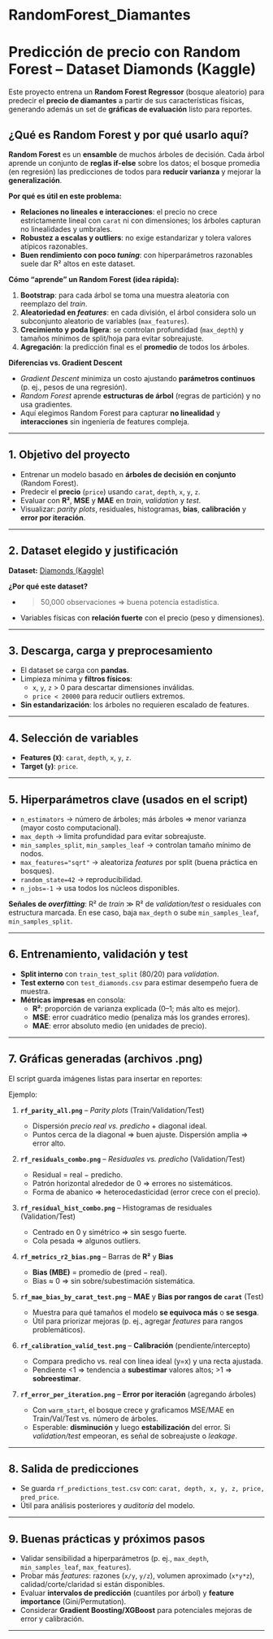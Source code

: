 # RandomForest_Diamantes

# Predicción de precio con Random Forest – Dataset Diamonds (Kaggle)

Este proyecto entrena un **Random Forest Regressor** (bosque aleatorio) para predecir el **precio de diamantes** a partir de sus características físicas, generando además un set de **gráficas de evaluación** listo para reportes.

## ¿Qué es Random Forest y por qué usarlo aquí?

**Random Forest** es un **ensamble** de muchos árboles de decisión. Cada árbol aprende un conjunto de **reglas if-else** sobre los datos; el bosque promedia (en regresión) las predicciones de todos para **reducir varianza** y mejorar la **generalización**.

**Por qué es útil en este problema:**
- **Relaciones no lineales e interacciones**: el precio no crece estrictamente lineal con `carat` ni con dimensiones; los árboles capturan no linealidades y umbrales.
- **Robustez a escalas y outliers**: no exige estandarizar y tolera valores atípicos razonables.
- **Buen rendimiento con poco *tuning***: con hiperparámetros razonables suele dar R² altos en este dataset.

**Cómo “aprende” un Random Forest (idea rápida):**
1. **Bootstrap**: para cada árbol se toma una muestra aleatoria con reemplazo del *train*.
2. **Aleatoriedad en *features***: en cada división, el árbol considera solo un subconjunto aleatorio de variables (`max_features`).
3. **Crecimiento y poda ligera**: se controlan profundidad (`max_depth`) y tamaños mínimos de split/hoja para evitar sobreajuste.
4. **Agregación**: la predicción final es el **promedio** de todos los árboles.

**Diferencias vs. Gradient Descent**  
- *Gradient Descent* minimiza un costo ajustando **parámetros continuos** (p. ej., pesos de una regresión).  
- *Random Forest* aprende **estructuras de árbol** (regras de partición) y no usa gradientes.  
- Aquí elegimos Random Forest para capturar **no linealidad** y **interacciones** sin ingeniería de features compleja.

---

## 1. Objetivo del proyecto
- Entrenar un modelo basado en **árboles de decisión en conjunto** (Random Forest).
- Predecir el **precio** (`price`) usando `carat`, `depth`, `x`, `y`, `z`.
- Evaluar con **R²**, **MSE** y **MAE** en *train*, *validation* y *test*.
- Visualizar: *parity plots*, residuales, histogramas, **bias**, **calibración** y **error por iteración**.

---

## 2. Dataset elegido y justificación
**Dataset:** [Diamonds (Kaggle)](https://www.kaggle.com/datasets/shivam2503/diamonds)

**¿Por qué este dataset?**
- >50,000 observaciones ⇒ buena potencia estadística.
- Variables físicas con **relación fuerte** con el precio (peso y dimensiones).

---

## 3. Descarga, carga y preprocesamiento
- El dataset se carga con **pandas**.
- Limpieza mínima y **filtros físicos**:
  - `x`, `y`, `z` > 0 para descartar dimensiones inválidas.
  - `price < 20000` para reducir outliers extremos.
- **Sin estandarización**: los árboles no requieren escalado de features.

---

## 4. Selección de variables
- **Features (`X`)**: `carat`, `depth`, `x`, `y`, `z`.
- **Target (`y`)**: `price`.

---

## 5. Hiperparámetros clave (usados en el script)
- `n_estimators` → número de árboles; más árboles ⇒ menor varianza (mayor costo computacional).
- `max_depth` → limita profundidad para evitar sobreajuste.
- `min_samples_split`, `min_samples_leaf` → controlan tamaño mínimo de nodos.
- `max_features="sqrt"` → aleatoriza *features* por split (buena práctica en bosques).
- `random_state=42` → reproducibilidad.
- `n_jobs=-1` → usa todos los núcleos disponibles.

**Señales de *overfitting***: R² de *train* ≫ R² de *validation/test* o residuales con estructura marcada. En ese caso, baja `max_depth` o sube `min_samples_leaf`, `min_samples_split`.

---

## 6. Entrenamiento, validación y test
- **Split interno** con `train_test_split` (80/20) para *validation*.
- **Test externo** con `test_diamonds.csv` para estimar desempeño fuera de muestra.
- **Métricas impresas** en consola:
  - **R²**: proporción de varianza explicada (0–1; más alto es mejor).
  - **MSE**: error cuadrático medio (penaliza más los grandes errores).
  - **MAE**: error absoluto medio (en unidades de precio).

---

## 7. Gráficas generadas (archivos .png)
El script guarda imágenes listas para insertar en reportes:

Ejemplo:

1. **`rf_parity_all.png`** – *Parity plots* (Train/Validation/Test)  
   - Dispersión *precio real vs. predicho* + diagonal ideal.  
   - Puntos cerca de la diagonal ⇒ buen ajuste. Dispersión amplia ⇒ error alto.

2. **`rf_residuals_combo.png`** – *Residuales vs. predicho* (Validation/Test)  
   - Residual = real − predicho.  
   - Patrón horizontal alrededor de 0 ⇒ errores no sistemáticos.  
   - Forma de abanico ⇒ heterocedasticidad (error crece con el precio).

3. **`rf_residual_hist_combo.png`** – Histogramas de residuales (Validation/Test)  
   - Centrado en 0 y simétrico ⇒ sin sesgo fuerte.  
   - Cola pesada ⇒ algunos outliers.

4. **`rf_metrics_r2_bias.png`** – Barras de **R²** y **Bias**  
   - **Bias (MBE)** = promedio de (pred − real).  
   - Bias ≈ 0 ⇒ sin sobre/subestimación sistemática.

5. **`rf_mae_bias_by_carat_test.png`** – **MAE** y **Bias por rangos de `carat`** (Test)  
   - Muestra para qué tamaños el modelo **se equivoca más** o **se sesga**.  
   - Útil para priorizar mejoras (p. ej., agregar *features* para rangos problemáticos).

6. **`rf_calibration_valid_test.png`** – **Calibración** (pendiente/intercepto)  
   - Compara predicho vs. real con línea ideal (y=x) y una recta ajustada.  
   - Pendiente <1 ⇒ tendencia a **subestimar** valores altos; >1 ⇒ **sobreestimar**.

7. **`rf_error_per_iteration.png`** – **Error por iteración** (agregando árboles)  
   - Con `warm_start`, el bosque crece y graficamos MSE/MAE en Train/Val/Test vs. número de árboles.  
   - Esperable: **disminución** y luego **estabilización** del error. Si *validation/test* empeoran, es señal de sobreajuste o *leakage*.

---

## 8. Salida de predicciones
- Se guarda `rf_predictions_test.csv` con: `carat, depth, x, y, z, price, pred_price`.  
- Útil para análisis posteriores y *auditoría* del modelo.

---

## 9. Buenas prácticas y próximos pasos
- Validar sensibilidad a hiperparámetros (p. ej., `max_depth`, `min_samples_leaf`, `max_features`).
- Probar más *features*: razones (`x/y`, `y/z`), volumen aproximado (`x*y*z`), calidad/corte/claridad si están disponibles.
- Evaluar **intervalos de predicción** (cuantiles por árbol) y **feature importance** (Gini/Permutation).
- Considerar **Gradient Boosting/XGBoost** para potenciales mejoras de error y calibración.

---

